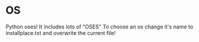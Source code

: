 # OS
Python oses!
It includes lots of "OSES"
To choose an os change it's name to
installplace.txt and overwrite the current file!
